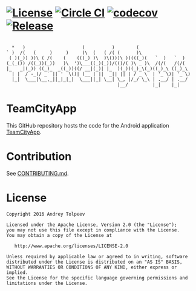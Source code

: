 [![License](https://img.shields.io/badge/license-Apache_2.0-blue.svg)](http://www.apache.org/licenses/LICENSE-2.0)
[![Circle CI](https://circleci.com/gh/vase4kin/TeamCityApp/tree/master.svg?style=shield)](https://circleci.com/gh/vase4kin/TeamCityApp/tree/master)
[![codecov](https://codecov.io/gh/vase4kin/TeamCityApp/branch/master/graph/badge.svg)](https://codecov.io/gh/vase4kin/TeamCityApp)
[![Release](https://img.shields.io/badge/release-1.2.5-blue.svg)](https://github.com/vase4kin/TeamCityApp/releases/latest)
=======
```
                                                                     
  *   )                     (          )        (                    
` )  /(   (     )     )     )\  (   ( /( (      )\                   
 ( )(_)) ))\ ( /(    (    (((_) )\  )\()))\ )((((_)(   `  )   `  )   
(_(_()) /((_))(_))   )\  ')\___((_)(_))/(()/( )\ _ )\  /(/(   /(/(   
|_   _|(_)) ((_)_  _((_))((/ __|(_)| |_  )(_))(_)_\(_)((_)_\ ((_)_\  
  | |  / -_)/ _` || '  \()| (__ | ||  _|| || | / _ \  | '_ \)| '_ \) 
  |_|  \___|\__,_||_|_|_|  \___||_| \__| \_, |/_/ \_\ | .__/ | .__/  
                                         |__/         |_|    |_|     

```
TeamCityApp
=======
This GitHub repository hosts the code for the Android application [TeamCityApp](https://play.google.com/store/apps/details?id=com.github.vase4kin.teamcityapp).

Contribution
=======
See [CONTRIBUTING.md](CONTRIBUTING.md).

License
=======

    Copyright 2016 Andrey Tolpeev

    Licensed under the Apache License, Version 2.0 (the "License");
    you may not use this file except in compliance with the License.
    You may obtain a copy of the License at

       http://www.apache.org/licenses/LICENSE-2.0

    Unless required by applicable law or agreed to in writing, software
    distributed under the License is distributed on an "AS IS" BASIS,
    WITHOUT WARRANTIES OR CONDITIONS OF ANY KIND, either express or implied.
    See the License for the specific language governing permissions and
    limitations under the License.
